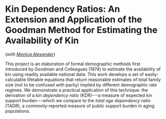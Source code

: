 # Kin Dependency Ratios: An Extension and Application of the Goodman Method for Estimating the Availability of Kin

(_with [Monica Alexander](https://github.com/MJAlexander)_)

This project is an elaboration of formal demographic methods first introduced by Goodman and Colleagues (1974) to estimate the availability of kin using readily available national data. This work develops a set of easily-calculable lifetable equations that return reasonable estimates of total family size (not to be confused with parity) implied by different demographic rate regimes. We demonstrate a practical application of this technique: the derivation of a _kin dependency ratio_ (KDR)---a measure of expected kin support burden---which we compare to the _total age dependency ratio_ (TADR), a commonly-reported measure of public support burden in aging populations.